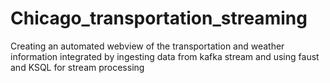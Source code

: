 # Chicago_transportation_streaming
Creating an automated webview of the transportation and weather information integrated by ingesting data from kafka stream and using faust  and KSQL for stream processing
